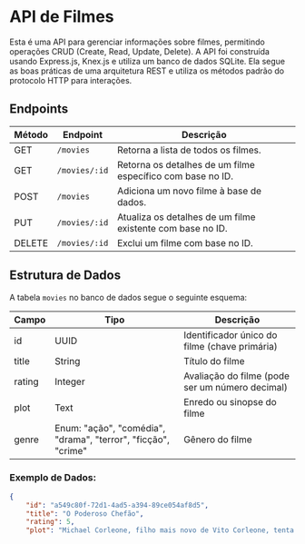 # API de Filmes

Esta é uma API para gerenciar informações sobre filmes, permitindo operações CRUD (Create, Read, Update, Delete). A API foi construída usando Express.js, Knex.js e utiliza um banco de dados SQLite. Ela segue as boas práticas de uma arquitetura REST e utiliza os métodos padrão do protocolo HTTP para interações.

## Endpoints

| Método | Endpoint      | Descrição                                                  |
| ------ | ------------- | ---------------------------------------------------------- |
| GET    | `/movies`     | Retorna a lista de todos os filmes.                        |
| GET    | `/movies/:id` | Retorna os detalhes de um filme específico com base no ID. |
| POST   | `/movies`     | Adiciona um novo filme à base de dados.                    |
| PUT    | `/movies/:id` | Atualiza os detalhes de um filme existente com base no ID. |
| DELETE | `/movies/:id` | Exclui um filme com base no ID.                            |

## Estrutura de Dados

A tabela `movies` no banco de dados segue o seguinte esquema:

| Campo  | Tipo                                                          | Descrição                                       |
| ------ | ------------------------------------------------------------- | ----------------------------------------------- |
| id     | UUID                                                          | Identificador único do filme (chave primária)   |
| title  | String                                                        | Título do filme                                 |
| rating | Integer                                                       | Avaliação do filme (pode ser um número decimal) |
| plot   | Text                                                          | Enredo ou sinopse do filme                      |
| genre  | Enum: "ação", "comédia", "drama", "terror", "ficção", "crime" | Gênero do filme                                 |

### Exemplo de Dados:

```json
{
    "id": "a549c80f-72d1-4ad5-a394-89ce054af8d5",
    "title": "O Poderoso Chefão",
    "rating": 5,
    "plot": "Michael Corleone, filho mais novo de Vito Corleone, tenta afastar-se dos negócios da família, mas é atraído de volta quando seu pai é ferido. Ele é envolvido em uma teia de traição, poder e vingança, assumindo o controle da família Corleone e tornando-se parte do submundo
```
